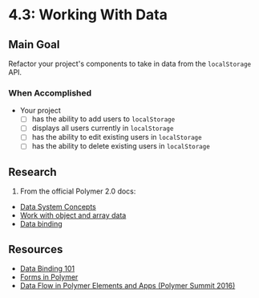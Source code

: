 # 4.3: Working With Data
## Main Goal
Refactor your project's components to take in data from the `localStorage` API.
### When Accomplished
- Your project
  - [ ] has the ability to add users to `localStorage`
  - [ ] displays all users currently in `localStorage`
  - [ ] has the ability to edit existing users in `localStorage`
  - [ ] has the ability to delete existing users in `localStorage`
## Research
1. From the official Polymer 2.0 docs:
  - [Data System Concepts](https://www.polymer-project.org/2.0/docs/devguide/data-system)
  - [Work with object and array data](https://www.polymer-project.org/2.0/docs/devguide/model-data)
  - [Data binding](https://www.polymer-project.org/2.0/docs/devguide/data-binding)
## Resources
- [Data Binding 101](https://www.youtube.com/watch?v=1sx6YNn58OQ)
- [Forms in Polymer](https://www.youtube.com/watch?v=AVXu1_vaY2U)
- [Data Flow in Polymer Elements and Apps (Polymer Summit 2016)](https://youtu.be/pAW4YDLtPVs)